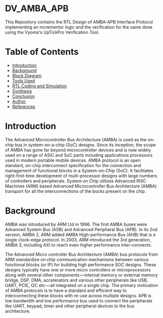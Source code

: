 # DV_AMBA_APB

This Repository contains the RTL Design of AMBA-APB Interface Protocol implementing an incrementor logic and the verification for the same done using the Vyoma's UpTickPro Verification Tool.

# Table of Contents
 * [Introduction](#Introduction)
 * [Background](#Background)
 * [Block Diagram](#Block-Diagram)
 * [Tools Used](#Tools-Used)
 * [RTL Coding and Simulation](#RTL-Coding-and-Simulation)
 * [Synthesis](#Synthesis)
 * [Conclusion](#Conclusion)
 * [Author](#Author)
 * [References](#References)

# Introduction

The Advanced Microcontroller Bus Architecture (AMBA) is used as the on-chip bus in system-on-a-chip (SoC) designs. Since its inception, the scope of AMBA has gone far beyond microcontroller devices and is now widely used on a range of ASIC and SoC parts including applications processors used in modern portable mobile devices. AMBA protocol is an open standard, on-chip interconnect specification for the connection and management of functional blocks in a System-on-Chip (SoC). It facilitates right-first-time development of multi-processor designs with large numbers of controllers and peripherals. System on Chip utilizes Advanced RISC Machines (ARM) based Advanced Microcontroller Bus Architecture (AMBA) transport for all the interconnections of the bocks present on the chip.

# Background

AMBA was introduced by ARM Ltd in 1996. The first AMBA buses were Advanced System Bus (ASB) and Advanced Peripheral Bus (APB). In its 2nd version, AMBA 2, ARM added AMBA High-performance Bus (AHB) that is a single clock-edge protocol. In 2003, ARM introduced the 3rd generation, AMBA 3, including AXI to reach even higher performance inter-connects.

The Advanced Micro controller Bus Architecture (AMBA) bus protocols from ARM standardize on chip communication mechanisms between various functional blocks (or IP) for building high performance SOC designs. These designs typically have one or more micro controllers or microprocessors along with several other components — internal memory or external memory bridge, DSP, DMA, accelerators and various other peripherals like USB, UART, PCIE, I2C etc — all integrated on a single chip. The primary motivation of AMBA protocols is to have a standard and efficient way to interconnecting these blocks with re-use across multiple designs. APB is low bandwidth and low performance bus used to connect the peripherals like UART, keypad, timer and other peripheral devices to the bus architecture.

